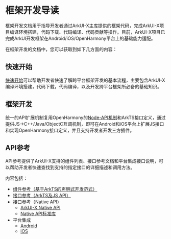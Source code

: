 # 框架开发导读

框架开发文档用于指导开发者通过ArkUI-X主库提供的框架代码，完成ArkUI-X项目编译环境搭建，代码下载、代码编译、代码贡献等操作。目前，ArkUI-X项目已完成ArkUI开发框架在Android/iOS/OpenHarmony平台上的基础能力适配。

在框架开发的文档中，您可以获取到如下几方面的内容：

## 快速开始

[快速开始](README.md#快速开始)可以帮助开发者快速了解跨平台框架开发的基本流程，主要包含ArkUI-X编译环境搭建，代码下载，代码编译，以及开发跨平台框架所必备的基础知识。

## 框架开发

统一的API扩展机制复用OpenHarmony的[Node-API机制](../application-dev/quick-start/ffi-napi-introduction.md)和ArkTS接口定义，通过提供JS->C++/Java/ObjectC互调机制，即可在Android和iOS平台上扩展JS接口和实现OpenHarmony接口定义，并且支持开发者开发三方插件。

## API参考

API参考提供了ArkUI-X支持的组件列表、接口参考文档和平台集成接口说明，可以帮助开发者快速查找到支持的指定接口的详细描述和调用方法。

内容包括：

- [组件参考（基于ArkTS的声明式开发范式）](../application-dev/reference/arkui-ts/README.md)
- [接口参考（ArkTS及JS API）](../application-dev/reference/apis/README.md)
- 接口参考（Native API）
  - [ArkUI-X Native API](../application-dev/reference/native-apis/README.md)
  - [Native API标准库](../application-dev/reference/native-lib/third_party_napi/napi.md)
- 平台集成
  - [Android](../application-dev/reference/arkui-for-android/README.md)
  - [iOS](../application-dev/reference/arkui-for-ios/README.md)
